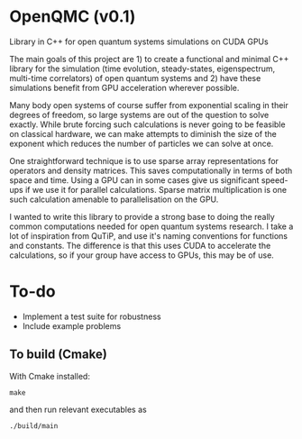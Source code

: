 # OpenQMC (v0.1)
Library in C++ for open quantum systems simulations on CUDA GPUs

The main goals of this project are 1) to create a functional and minimal C++ library
for the simulation (time evolution, steady-states, eigenspectrum, multi-time correlators) of
open quantum systems and 2) have these simulations benefit from GPU acceleration wherever possible.

Many body open systems of course suffer from exponential scaling in their degrees of freedom, so 
large systems are out of the question to solve exactly. While brute forcing such calculations
is never going to be feasible on classical hardware, we can make attempts to diminish the size of the 
exponent which reduces the number of particles we can solve at once. 

One straightforward technique is to use sparse array representations for operators and density matrices.
This saves computationally in terms of both space and time. Using a GPU can in some cases give us 
significant speed-ups if we use it for parallel calculations. Sparse matrix multiplication is one such
calculation amenable to parallelisation on the GPU.

I wanted to write this library to provide a strong base to doing the really common computations
needed for open quantum systems research. I take a lot of inspiration from QuTiP, and use it's
naming conventions for functions and constants. The difference is that this uses CUDA to accelerate
the calculations, so if your group have access to GPUs, this may be of use.

To-do
====

 - Implement a test suite for robustness
 - Include example problems

To build (Cmake)
---

With Cmake installed:

~~~
make
~~~

and then run relevant executables as

~~~
./build/main
~~~
